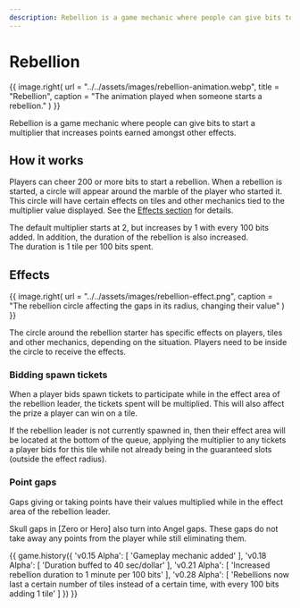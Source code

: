 ```yaml
---
description: Rebellion is a game mechanic where people can give bits to start a multiplier that increases points earned amongst other effects.
---
```


# Rebellion

{{ image.right(
    url     = "../../assets/images/rebellion-animation.webp",
    title   = "Rebellion",
    caption = "The animation played when someone starts a rebellion."
) }}

Rebellion is a game mechanic where people can give bits to start a multiplier that increases points earned amongst other effects.

## How it works

Players can cheer 200 or more bits to start a rebellion. When a rebellion is started, a circle will appear around the marble of the player who started it. This circle will have certain effects on tiles and other mechanics tied to the multiplier value displayed. See the [Effects section](#effects) for details.

The default multiplier starts at 2, but increases by 1 with every 100 bits added. In addition, the duration of the rebellion is also increased.  
The duration is 1 tile per 100 bits spent.

## Effects

{{ image.right(
    url = "../../assets/images/rebellion-effect.png",
    caption = "The rebellion circle affecting the gaps in its radius, changing their value"
) }}

The circle around the rebellion starter has specific effects on players, tiles and other mechanics, depending on the situation. Players need to be inside the circle to receive the effects.

### Bidding spawn tickets

When a player bids spawn tickets to participate while in the effect area of the rebellion leader, the tickets spent will be multiplied. This will also affect the prize a player can win on a tile.

If the rebellion leader is not currently spawned in, then their effect area will be located at the bottom of the queue, applying the multiplier to any tickets a player bids for this tile while not already being in the guaranteed slots (outside the effect radius).

### Point gaps

Gaps giving or taking points have their values multiplied while in the effect area of the rebellion leader.

Skull gaps in [Zero or Hero] also turn into Angel gaps. These gaps do not take away any points from the player while still eliminating them.

{{ game.history({
    'v0.15 Alpha': [
        'Gameplay mechanic added'
    ],
    'v0.18 Alpha': [
        'Duration buffed to 40 sec/dollar'
    ],
    'v0.21 Alpha': [
        'Increased rebellion duration to 1 minute per 100 bits'
    ],
    'v0.28 Alpha': [
        'Rebellions now last a certain number of tiles instead of a certain time, with every 100 bits adding 1 tile'
    ]
}) }}